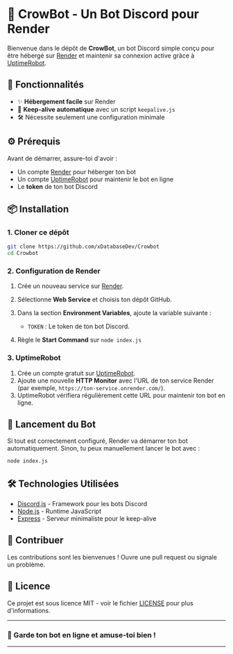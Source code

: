 # 🤖 CrowBot - Un Bot Discord pour Render

Bienvenue dans le dépôt de **CrowBot**, un bot Discord simple conçu pour être hébergé sur [Render](https://render.com/) et maintenir sa connexion active grâce à [UptimeRobot](https://uptimerobot.com/).

## 🚀 Fonctionnalités

- ✨ **Hébergement facile** sur Render
- 🔄 **Keep-alive automatique** avec un script `keepalive.js`
- 🛠️ Nécessite seulement une configuration minimale

## ⚙️ Prérequis

Avant de démarrer, assure-toi d'avoir :

- Un compte [Render](https://render.com/) pour héberger ton bot
- Un compte [UptimeRobot](https://uptimerobot.com/) pour maintenir le bot en ligne
- Le **token** de ton bot Discord

## 📦 Installation

### 1. Cloner ce dépôt

```bash
git clone https://github.com/xDatabaseDev/Crowbot
cd Crowbot
```

### 2. Configuration de Render

1. Crée un nouveau service sur [Render](https://dashboard.render.com/).
2. Sélectionne **Web Service** et choisis ton dépôt GitHub.
3. Dans la section **Environment Variables**, ajoute la variable suivante :

   - `TOKEN` : Le token de ton bot Discord.

4. Règle le **Start Command** sur `node index.js`



### 3. UptimeRobot

1. Crée un compte gratuit sur [UptimeRobot](https://uptimerobot.com/).
2. Ajoute une nouvelle **HTTP Monitor** avec l'URL de ton service Render (par exemple, `https://ton-service.onrender.com/`).
3. UptimeRobot vérifiera régulièrement cette URL pour maintenir ton bot en ligne.

## 🚀 Lancement du Bot

Si tout est correctement configuré, Render va démarrer ton bot automatiquement. Sinon, tu peux manuellement lancer le bot avec :

```bash
node index.js
```

## 🛠️ Technologies Utilisées

- [Discord.js](https://discord.js.org/) - Framework pour les bots Discord
- [Node.js](https://nodejs.org/) - Runtime JavaScript
- [Express](https://expressjs.com/) - Serveur minimaliste pour le keep-alive

## 🎯 Contribuer

Les contributions sont les bienvenues ! Ouvre une pull request ou signale un problème.

## 📝 Licence

Ce projet est sous licence MIT - voir le fichier [LICENSE](./LICENSE) pour plus d'informations.

---

### 🤖 Garde ton bot en ligne et amuse-toi bien !

---

